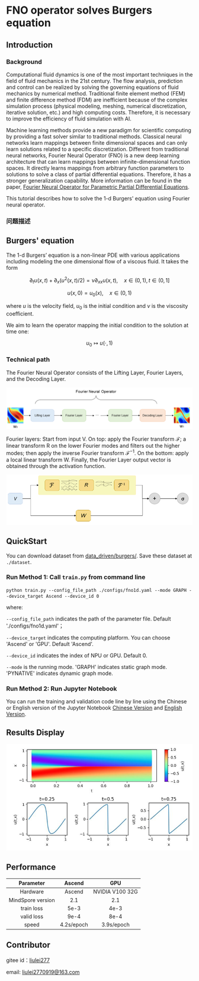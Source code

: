 # FNO operator solves Burgers equation

## Introduction

### Background

Computational fluid dynamics is one of the most important techniques in the field of fluid mechanics in the 21st century. The flow analysis, prediction and control can be realized by solving the governing equations of fluid mechanics by numerical method. Traditional finite element method (FEM) and finite difference method (FDM) are inefficient because of the complex simulation process (physical modeling, meshing, numerical discretization, iterative solution, etc.) and high computing costs. Therefore, it is necessary to improve the efficiency of fluid simulation with AI.

Machine learning methods provide a new paradigm for scientific computing by providing a fast solver similar to traditional methods. Classical neural networks learn mappings between finite dimensional spaces and can only learn solutions related to a specific discretization. Different from traditional neural networks, Fourier Neural Operator (FNO) is a new deep learning architecture that can learn mappings between infinite-dimensional function spaces. It directly learns mappings from arbitrary function parameters to solutions to solve a class of partial differential equations.  Therefore, it has a stronger generalization capability. More information can be found in the paper, [Fourier Neural Operator for Parametric Partial Differential Equations](https://arxiv.org/abs/2010.08895).

This tutorial describes how to solve the 1-d Burgers' equation using Fourier neural operator.

### 问题描述

## Burgers' equation

The 1-d Burgers’ equation is a non-linear PDE with various applications including modeling the one
dimensional flow of a viscous fluid. It takes the form

$$
\partial_t u(x, t)+\partial_x (u^2(x, t)/2)=\nu \partial_{xx} u(x, t), \quad x \in(0,1), t \in(0, 1]
$$

$$
u(x, 0)=u_0(x), \quad x \in(0,1)
$$

where $u$ is the velocity field, $u_0$ is the initial condition and $\nu$ is the viscosity coefficient.

We aim to learn the operator mapping the initial condition to the solution at time one:

$$
u_0 \mapsto u(\cdot, 1)
$$

### Technical path

The Fourier Neural Operator consists of the Lifting Layer, Fourier Layers, and the Decoding Layer.

![Fourier Neural Operator model structure](images/FNO.png)

Fourier layers: Start from input V. On top: apply the Fourier transform $\mathcal{F}$; a linear transform R on the lower Fourier modes and filters out the higher modes; then apply the inverse Fourier transform $\mathcal{F}^{-1}$. On the bottom: apply a local linear transform W.  Finally, the Fourier Layer output vector is obtained through the activation function.

![Fourier Layer structure](images/FNO-2.png)

## QuickStart

You can download dataset from [data_driven/burgers/](https://download.mindspore.cn/mindscience/mindflow/dataset/applications/data_driven/burgers/). Save these dataset at `./dataset`.

### Run Method 1: Call `train.py` from command line

```shell
python train.py --config_file_path ./configs/fno1d.yaml --mode GRAPH --device_target Ascend --device_id 0
```

where:

`--config_file_path` indicates the path of the parameter file. Default './configs/fno1d.yaml'；

`--device_target` indicates the computing platform. You can choose 'Ascend' or 'GPU'. Default 'Ascend'.

`--device_id` indicates the index of NPU or GPU. Default 0.

`--mode` is the running mode. 'GRAPH' indicates static graph mode. 'PYNATIVE' indicates dynamic graph mode. 

### Run Method 2: Run Jupyter Notebook

You can run the training and validation code line by line using the Chinese or English version of the Jupyter Notebook [Chinese Version](./FNO1D_CN.ipynb) and [English Version](./FNO1D.ipynb).

## Results Display

![FNO1D Solves Burgers Equation](images/result.jpg)

## Performance

|        Parameter         |        Ascend               |    GPU       |
|:----------------------:|:--------------------------:|:---------------:|
|     Hardware         |     Ascend      |      NVIDIA V100 32G       |
|     MindSpore version   |        2.1             |      2.1       |
|        train loss      |        5e-3               |       4e-3      |
|        valid loss      |        9e-4               |       8e-4    |
|        speed          |     4.2s/epoch        |    3.9s/epoch  |

## Contributor

gitee id：[liulei277](https://gitee.com/liulei277)

email: liulei2770919@163.com